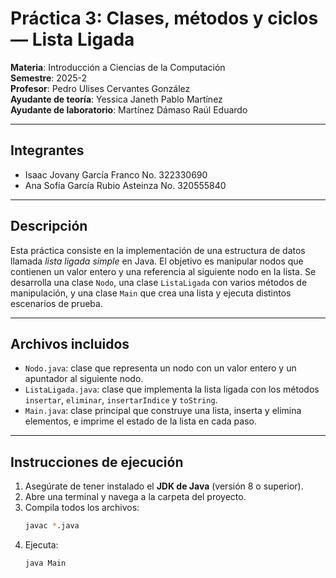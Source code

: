 # Práctica 3: Clases, métodos y ciclos — Lista Ligada

**Materia**: Introducción a Ciencias de la Computación  
**Semestre**: 2025-2  
**Profesor**: Pedro Ulises Cervantes González  
**Ayudante de teoría**: Yessica Janeth Pablo Martínez  
**Ayudante de laboratorio**: Martínez Dámaso Raúl Eduardo  

---

## Integrantes
- Isaac Jovany García Franco No. 322330690
- Ana Sofía García Rubio Asteinza No. 320555840

---

## Descripción

Esta práctica consiste en la implementación de una estructura de datos llamada *lista ligada simple* en Java. El objetivo es manipular nodos que contienen un valor entero y una referencia al siguiente nodo en la lista. Se desarrolla una clase `Nodo`, una clase `ListaLigada` con varios métodos de manipulación, y una clase `Main` que crea una lista y ejecuta distintos escenarios de prueba.

---

## Archivos incluidos

- `Nodo.java`: clase que representa un nodo con un valor entero y un apuntador al siguiente nodo.
- `ListaLigada.java`: clase que implementa la lista ligada con los métodos `insertar`, `eliminar`, `insertarIndice` y `toString`.
- `Main.java`: clase principal que construye una lista, inserta y elimina elementos, e imprime el estado de la lista en cada paso.

---

## Instrucciones de ejecución

1. Asegúrate de tener instalado el **JDK de Java** (versión 8 o superior).
2. Abre una terminal y navega a la carpeta del proyecto.
3. Compila todos los archivos:
   ```bash
   javac *.java
4. Ejecuta:
    ```bash
    java Main

